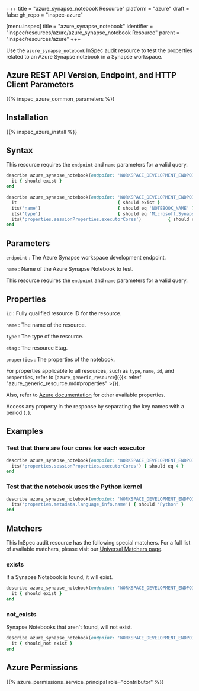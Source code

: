 +++
title = "azure_synapse_notebook Resource"
platform = "azure"
draft = false
gh_repo = "inspec-azure"

[menu.inspec]
title = "azure_synapse_notebook"
identifier = "inspec/resources/azure/azure_synapse_notebook Resource"
parent = "inspec/resources/azure"
+++

Use the `azure_synapse_notebook` InSpec audit resource to test the properties related to an Azure Synapse notebook in a Synapse workspace.

## Azure REST API Version, Endpoint, and HTTP Client Parameters

{{% inspec_azure_common_parameters %}}

## Installation

{{% inspec_azure_install %}}

## Syntax

This resource requires the `endpoint` and `name` parameters for a valid query.

```ruby
describe azure_synapse_notebook(endpoint: 'WORKSPACE_DEVELOPMENT_ENDPOINT', name: 'NOTEBOOK_NAME') do
  it { should exist }
end
```

```ruby
describe azure_synapse_notebook(endpoint: 'WORKSPACE_DEVELOPMENT_ENDPOINT', name: 'NOTEBOOK_NAME') do
  it                                      { should exist }
  its('name')                             { should eq 'NOTEBOOK_NAME' }
  its('type')                             { should eq 'Microsoft.Synapse/workspaces/notebooks' }
  its('properties.sessionProperties.executorCores')          { should eq CORE_NUMBER }
end
```

## Parameters

`endpoint`
: The Azure Synapse workspace development endpoint.

`name`
: Name of the Azure Synapse Notebook to test.

This resource requires the `endpoint` and `name` parameters for a valid query.

## Properties

`id`
: Fully qualified resource ID for the resource.

`name`
: The name of the resource.

`type`
: The type of the resource.

`etag`
: The resource Etag.

`properties`
: The properties of the notebook.

For properties applicable to all resources, such as `type`, `name`, `id`, and `properties`, refer to [`azure_generic_resource`]({{< relref "azure_generic_resource.md#properties" >}}).

Also, refer to [Azure documentation](https://docs.microsoft.com/en-us/rest/api/synapse/data-plane/notebook/get-notebook) for other available properties.

Access any property in the response by separating the key names with a period (`.`).

## Examples

### Test that there are four cores for each executor

```ruby
describe azure_synapse_notebook(endpoint: 'WORKSPACE_DEVELOPMENT_ENDPOINT', name: 'NOTEBOOK_NAME') do
  its('properties.sessionProperties.executorCores') { should eq 4 }
end
```

### Test that the notebook uses the Python kernel

```ruby
describe azure_synapse_notebook(endpoint: 'WORKSPACE_DEVELOPMENT_ENDPOINT', name: 'NOTEBOOK_NAME') do
  its('properties.metadata.language_info.name') { should 'Python' }
end
```

## Matchers

This InSpec audit resource has the following special matchers. For a full list of available matchers, please visit our [Universal Matchers page](/inspec/matchers/).

### exists

If a Synapse Notebook is found, it will exist.

```ruby
describe azure_synapse_notebook(endpoint: 'WORKSPACE_DEVELOPMENT_ENDPOINT', name: 'NOTEBOOK_NAME') do
  it { should exist }
end
```

### not_exists

Synapse Notebooks that aren't found, will not exist.

```ruby
describe azure_synapse_notebook(endpoint: 'WORKSPACE_DEVELOPMENT_ENDPOINT', name: 'NOTEBOOK_NAME') do
  it { should_not exist }
end
```

## Azure Permissions

{{% azure_permissions_service_principal role="contributor" %}}
